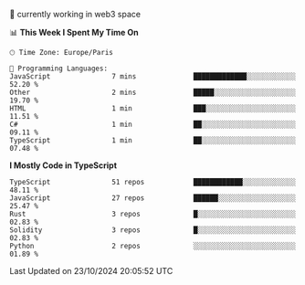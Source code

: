 🔭 currently working in web3 space

<!--START_SECTION:waka-->
📊 **This Week I Spent My Time On** 

```text
🕑︎ Time Zone: Europe/Paris

💬 Programming Languages: 
JavaScript               7 mins              █████████████░░░░░░░░░░░░   52.20 % 
Other                    2 mins              █████░░░░░░░░░░░░░░░░░░░░   19.70 % 
HTML                     1 min               ███░░░░░░░░░░░░░░░░░░░░░░   11.51 % 
C#                       1 min               ██░░░░░░░░░░░░░░░░░░░░░░░   09.11 % 
TypeScript               1 min               ██░░░░░░░░░░░░░░░░░░░░░░░   07.48 % 
```

**I Mostly Code in TypeScript** 

```text
TypeScript               51 repos            ████████████░░░░░░░░░░░░░   48.11 % 
JavaScript               27 repos            ██████░░░░░░░░░░░░░░░░░░░   25.47 % 
Rust                     3 repos             █░░░░░░░░░░░░░░░░░░░░░░░░   02.83 % 
Solidity                 3 repos             █░░░░░░░░░░░░░░░░░░░░░░░░   02.83 % 
Python                   2 repos             ░░░░░░░░░░░░░░░░░░░░░░░░░   01.89 % 
```




 Last Updated on 23/10/2024 20:05:52 UTC
<!--END_SECTION:waka-->
